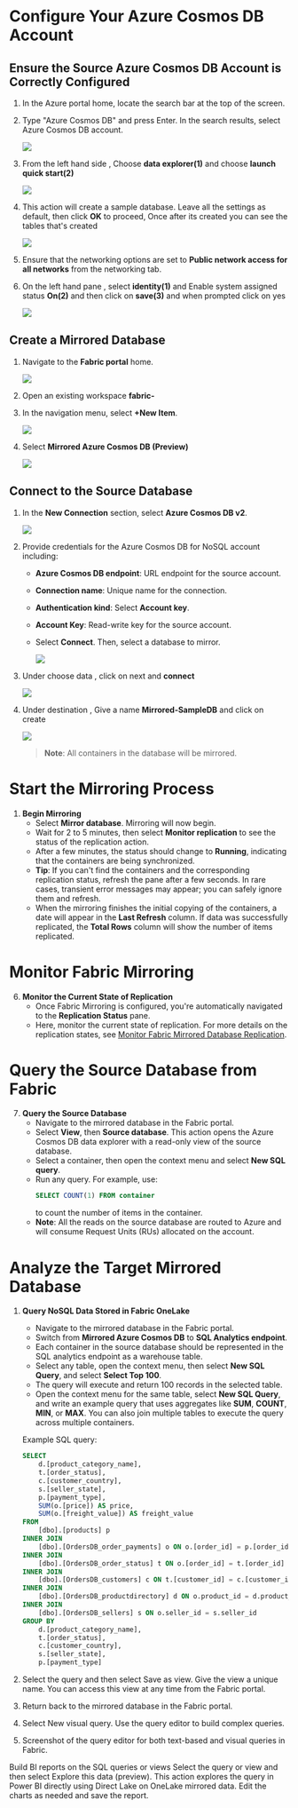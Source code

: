 # Configure Your Azure Cosmos DB Account

## Ensure the Source Azure Cosmos DB Account is Correctly Configured

1. In the Azure portal home, locate the search bar at the top of the screen. 

2. Type "Azure Cosmos DB" and press Enter. In the search results, select Azure Cosmos DB account.

     ![](../media/Lab-02/azure-cosmosdb.png)

3. From the left hand side , Choose **data explorer(1)** and choose **launch quick start(2)**

      ![](../media/Lab-02/launch-quick.png)

4. This action will create a sample database. Leave all the settings as default, then click **OK** to proceed, Once after its created you can see the tables that's created

    ![](../media/Lab-02/create-1.png)

5. Ensure that the networking options are set to **Public network access for all networks** from the networking tab.

6. On the left hand pane , select **identity(1)** and Enable system assigned status **On(2)** and then click on **save(3)** and when prompted click on yes

   ![](../media/Lab-02/democosmos.png)
   
## Create a Mirrored Database

1. Navigate to the **Fabric portal** home.

    ![](../media/Lab-01/image10.png)

2. Open an existing workspace **fabric-<inject key="DeploymentID" enableCopy="false"/>**

3. In the navigation menu, select **+New Item**.

   ![](../media/Lab-01/fabric-new.png)

4. Select **Mirrored Azure Cosmos DB (Preview)**

    ![](../media/Lab-02/mirrored-1.png)

## Connect to the Source Database

1. In the **New Connection** section, select **Azure Cosmos DB v2**.

   ![](../media/Lab-02/select-cosmos.png)

2. Provide credentials for the Azure Cosmos DB for NoSQL account including:

     - **Azure Cosmos DB endpoint**: URL endpoint for the source account.
     - **Connection name**: Unique name for the connection.
     - **Authentication kind**: Select **Account key**.
     - **Account Key**: Read-write key for the source account.
     - Select **Connect**. Then, select a database to mirror.

        ![](../media/Lab-02/cosmos-db.png)

3. Under choose data , click on next and **connect**

    ![](../media/Lab-02/sample-container.png)
  
4. Under destination , Give a name **Mirrored-SampleDB** and click on create 

     ![](../media/Lab-02/mirrored-db-1.png)

   >**Note**: All containers in the database will be mirrored.

# Start the Mirroring Process

1. **Begin Mirroring**
   - Select **Mirror database**. Mirroring will now begin.
   - Wait for 2 to 5 minutes, then select **Monitor replication** to see the status of the replication action.
   - After a few minutes, the status should change to **Running**, indicating that the containers are being synchronized.
   - **Tip**: If you can't find the containers and the corresponding replication status, refresh the pane after a few seconds. In rare cases, transient error messages may appear; you can safely ignore them and refresh.
   - When the mirroring finishes the initial copying of the containers, a date will appear in the **Last Refresh** column. If data was successfully replicated, the **Total Rows** column will show the number of items replicated.

# Monitor Fabric Mirroring

6. **Monitor the Current State of Replication**
   - Once Fabric Mirroring is configured, you're automatically navigated to the **Replication Status** pane.
   - Here, monitor the current state of replication. For more details on the replication states, see [Monitor Fabric Mirrored Database Replication](https://learn.microsoft.com/en-us/azure/fabric/monitor-replication).

# Query the Source Database from Fabric

7. **Query the Source Database**
   - Navigate to the mirrored database in the Fabric portal.
   - Select **View**, then **Source database**. This action opens the Azure Cosmos DB data explorer with a read-only view of the source database.
   - Select a container, then open the context menu and select **New SQL query**.
   - Run any query. For example, use:
     ```sql
     SELECT COUNT(1) FROM container
     ```
     to count the number of items in the container.
   - **Note**: All the reads on the source database are routed to Azure and will consume Request Units (RUs) allocated on the account.

# Analyze the Target Mirrored Database

1. **Query NoSQL Data Stored in Fabric OneLake**
   - Navigate to the mirrored database in the Fabric portal.
   - Switch from **Mirrored Azure Cosmos DB** to **SQL Analytics endpoint**.
   - Each container in the source database should be represented in the SQL analytics endpoint as a warehouse table.
   - Select any table, open the context menu, then select **New SQL Query**, and select **Select Top 100**.
   - The query will execute and return 100 records in the selected table.
   - Open the context menu for the same table, select **New SQL Query**, and write an example query that uses aggregates like **SUM**, **COUNT**, **MIN**, or **MAX**. You can also join multiple tables to execute the query across multiple containers.
   
   Example SQL query:
   ```sql
   SELECT
       d.[product_category_name],
       t.[order_status],
       c.[customer_country],
       s.[seller_state],
       p.[payment_type],
       SUM(o.[price]) AS price,
       SUM(o.[freight_value]) AS freight_value
   FROM
       [dbo].[products] p
   INNER JOIN
       [dbo].[OrdersDB_order_payments] o ON o.[order_id] = p.[order_id]
   INNER JOIN
       [dbo].[OrdersDB_order_status] t ON o.[order_id] = t.[order_id]
   INNER JOIN
       [dbo].[OrdersDB_customers] c ON t.[customer_id] = c.[customer_id]
   INNER JOIN
       [dbo].[OrdersDB_productdirectory] d ON o.product_id = d.product_id
   INNER JOIN
       [dbo].[OrdersDB_sellers] s ON o.seller_id = s.seller_id
   GROUP BY
       d.[product_category_name],
       t.[order_status],
       c.[customer_country],
       s.[seller_state],
       p.[payment_type]
   ```

1. Select the query and then select Save as view. Give the view a unique name. You can access this view at any time from the Fabric portal.

1. Return back to the mirrored database in the Fabric portal.

1. Select New visual query. Use the query editor to build complex queries.

1. Screenshot of the query editor for both text-based and visual queries in Fabric.


Build BI reports on the SQL queries or views
Select the query or view and then select Explore this data (preview). This action explores the query in Power BI directly using Direct Lake on OneLake mirrored data.
Edit the charts as needed and save the report.
